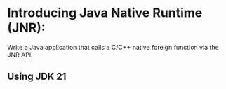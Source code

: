 # Introducing Java Native Runtime (JNR):
Write a Java application that calls a C/C++ native foreign function via the JNR API.

## Using JDK 21
